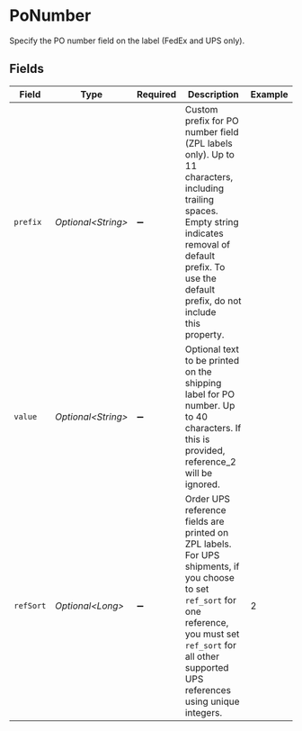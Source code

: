 # PoNumber

Specify the PO number field on the label (FedEx and UPS only).


## Fields

| Field                                                                                                                                                                                                             | Type                                                                                                                                                                                                              | Required                                                                                                                                                                                                          | Description                                                                                                                                                                                                       | Example                                                                                                                                                                                                           |
| ----------------------------------------------------------------------------------------------------------------------------------------------------------------------------------------------------------------- | ----------------------------------------------------------------------------------------------------------------------------------------------------------------------------------------------------------------- | ----------------------------------------------------------------------------------------------------------------------------------------------------------------------------------------------------------------- | ----------------------------------------------------------------------------------------------------------------------------------------------------------------------------------------------------------------- | ----------------------------------------------------------------------------------------------------------------------------------------------------------------------------------------------------------------- |
| `prefix`                                                                                                                                                                                                          | *Optional\<String>*                                                                                                                                                                                               | :heavy_minus_sign:                                                                                                                                                                                                | Custom prefix for PO number field (ZPL labels only). Up to 11 characters, including trailing <br/>spaces. Empty string indicates removal of default prefix. To use the default prefix, do not include<br/>this property. |                                                                                                                                                                                                                   |
| `value`                                                                                                                                                                                                           | *Optional\<String>*                                                                                                                                                                                               | :heavy_minus_sign:                                                                                                                                                                                                | Optional text to be printed on the shipping label for PO number. Up to 40 characters. If <br/>this is provided, reference_2 will be ignored.                                                                      |                                                                                                                                                                                                                   |
| `refSort`                                                                                                                                                                                                         | *Optional\<Long>*                                                                                                                                                                                                 | :heavy_minus_sign:                                                                                                                                                                                                | Order UPS reference fields are printed on ZPL labels. For UPS shipments, if you choose to set `ref_sort` for one reference, you must set `ref_sort` for all other supported UPS references using unique integers. | 2                                                                                                                                                                                                                 |